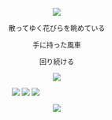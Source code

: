 
<p align="center">

  <img src="https://files.catbox.moe/tiloma.png"/>
</p>

<p align="center">散ってゆく花びらを眺めている
<p align="center">手に持った風車
<p align="center">回り続ける

<p align="center">

 <img src="https://files.catbox.moe/mzrt56.png"/>
</p>

<p align="center"> 

‎ ‎ ‎ ‎ ‎ ‎ ‎ ‎ ‎ ‎ ‎ ‎ ‎ ‎ ‎ ‎ ‎ ‎‎ ‎ ‎ ‎ ‎  ‎ ‎ ‎ ‎ ‎ ‎ ‎ ‎‎ ‎ ‎ ‎ ‎   ‎ ‎ ‎‎ ‎ ‎ ‎ ‎  [![](https://files.catbox.moe/ljkdas.png)](https://rentry.co/mitsb) [![](https://files.catbox.moe/02zd49.png)](https://mafuyusatoo.straw.page) [![](https://files.catbox.moe/58okqw.png)](https://mio.atabook.org)
‎‎ ‎ ‎ ‎ ‎ ‎ ‎ ‎ ‎ ‎ ‎ ‎ ‎ ‎ ‎ ‎ ‎ ‎ ‎ ‎ ‎ ‎ ‎ ‎ ‎ ‎ ‎‎‎ ‎ ‎  ‎ ‎ ‎ ‎ ‎ ‎ ‎ ‎ ‎ ‎ ‎ ‎ ‎ ‎ ‎  ‎ ‎ ‎ ‎ ‎ ‎ ‎ ‎ ‎‎ ‎  ‎ ‎ ‎ ‎ ‎ ‎ ‎ ‎ ‎ ‎ ‎
<p align="center">

  <img src="https://files.catbox.moe/3bvey9.png"/>
</p>
